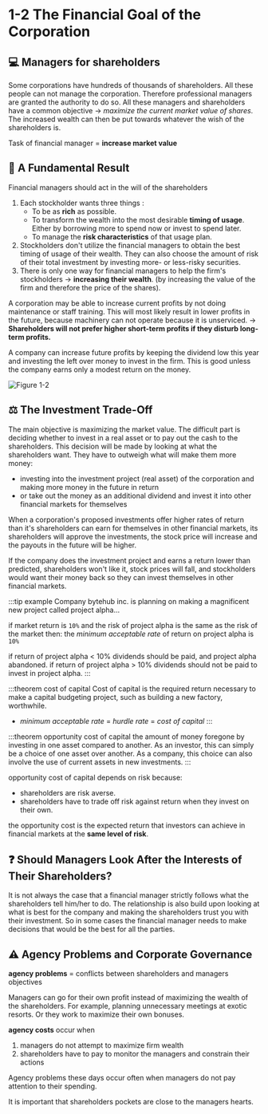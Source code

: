# 1-2 The Financial Goal of the Corporation

## 💻 Managers for shareholders
Some corporations have hundreds of thousands of shareholders. All these people can not manage the corporation. Therefore professional managers are granted the authority to do so. All these managers and shareholders have a common objective -> *maximize the current market value of shares*. The increased wealth can then be put towards whatever the wish of the shareholders is.

Task of financial manager = **increase market value**

## 🎯 A Fundamental Result
Financial managers should act in the will of the shareholders
1. Each stockholder wants three things :
    + To be as **rich** as possible.
    + To transform the wealth into the most desirable **timing of usage**. Either by borrowing more to spend now or invest to spend later.
    + To manage the **risk characteristics** of that usage plan.
2. Stockholders don't utilize the financial managers to obtain the best timing of usage of their wealth. They can also choose the amount of risk of their total investment by investing more- or less-risky securities.
3. There is only one way for financial managers to help the firm's stockholders -> **increasing their wealth**. (by increasing the value of the firm and therefore the price of the shares).

A corporation may be able to increase current profits by not doing maintenance or staff training. This will most likely result in lower profits in the future, because machinery can not operate because it is unserviced. -> **Shareholders will not prefer higher short-term profits if they disturb long-term profits.**

A company can increase future profits by keeping the dividend low this year and investing the left over money to invest in the firm. This is good unless the company earns only a modest return on the money.

![Figure 1-2](../img/figure1-2.png)

## ⚖ The Investment Trade-Off
The main objective is maximizing the market value. The difficult part is deciding whether to invest in a real asset or to pay out the cash to the shareholders. This decision will be made by looking at what the shareholders want. They have to outweigh what will make them more money:

+ investing into the investment project (real asset) of the corporation and making more money in the future in return
+ or take out the money as an additional dividend and invest it into other financial markets for themselves

When a corporation's proposed investments offer higher rates of return than it's shareholders can earn for themselves in other financial markets, its shareholders will approve the investments, the stock price will increase and the payouts in the future will be higher.

If the company does the investment project and earns a return lower than predicted, shareholders won't like it, stock prices will fall, and stockholders would want their money back so they can invest themselves in other financial markets.

:::tip example
Company bytehub inc. is planning on making a magnificent
new project called project alpha...

if market return is `10%` and the risk of project alpha is the same as the risk of the market then:
the *minimum acceptable rate* of return on project alpha is `10%`

if return of project alpha \< 10% dividends should be paid, and project alpha abandoned.
if return of project alpha > 10% dividends should not be paid
to invest in project alpha.
:::

:::theorem cost of capital
Cost of capital is the required return necessary to make a capital budgeting project, such as building a new factory, worthwhile.
+ *minimum acceptable rate* = *hurdle rate* = *cost of capital*
:::

:::theorem opportunity cost of capital
the amount of money foregone by investing in one asset compared to another. As an investor, this can simply be a choice of one asset over another. As a company, this choice can also involve the use of current assets in new investments.
:::

opportunity cost of capital depends on risk because:
+ shareholders are risk averse.
+ shareholders have to trade off risk against return when they invest on their own.

the opportunity cost is the expected return that investors can
achieve in financial markets at the **same level of risk**.

## ❓ Should Managers Look After the Interests of Their Shareholders?
It is not always the case that a financial manager strictly follows what the shareholders tell him/her to do. The relationship is also build upon looking at what is best for the company and making the shareholders trust you with their investment. So in some cases the financial manager needs to make decisions that would be the best for all the parties.

## ⚠️ Agency Problems and Corporate Governance
**agency problems** = conflicts between shareholders and managers objectives

Managers can go for their own profit instead of maximizing the wealth of the shareholders. For example, planning unnecessary meetings at exotic resorts. Or they work to maximize their own bonuses.

**agency costs** occur when 
1. managers do not attempt to maximize firm wealth
2. shareholders have to pay to monitor the managers and constrain their actions

Agency problems these days occur often when managers do not pay attention to their spending.

It is important that shareholders pockets are close to the managers hearts.

